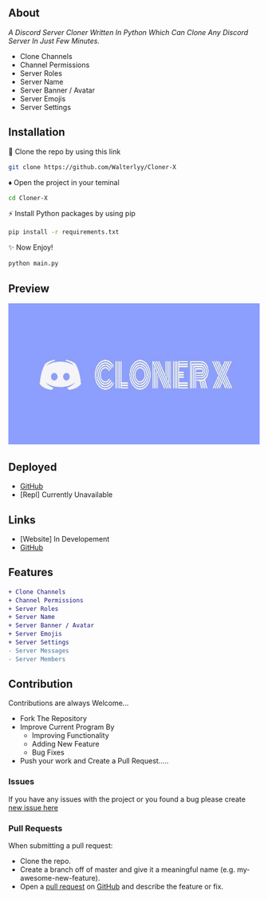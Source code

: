 ## About

*A Discord Server Cloner Written In Python Which Can Clone Any Discord Server In Just Few Minutes.*
- Clone Channels
- Channel Permissions
- Server Roles
- Server Name
- Server Banner / Avatar
- Server Emojis
- Server Settings 

## Installation
🔗 Clone the repo by using this link
```bash
git clone https://github.com/Walterlyy/Cloner-X
```

♦ Open the project in your teminal
```bash
cd Cloner-X
```

⚡ Install Python packages by using pip
```bash
pip install -r requirements.txt
```

✨ Now Enjoy!
```bash
python main.py
```
## Preview
![Image](Images/I1.png)

## Deployed

- [GitHub](https://github.com/Walterlyy/Cloner-X)
- [Repl] Currently Unavailable


## Links

- [Website] In Developement
- [GitHub](https://github.com/WalterlyyD/Cloner-X)


## Features
```diff
+ Clone Channels
+ Channel Permissions
+ Server Roles
+ Server Name
+ Server Banner / Avatar
+ Server Emojis
+ Server Settings 
- Server Messages
- Server Members
```

## Contribution
Contributions are always Welcome...

-   Fork The Repository
-   Improve Current Program By
    -   Improving Functionality
    -   Adding New Feature
    -   Bug Fixes
-   Push your work and Create a Pull Request.....

### Issues
If you have any issues with the project or you found a bug please create [new issue here](https://github.com/Walterlyy/Cloner-X.git/issues)


### Pull Requests
When submitting a pull request:

- Clone the repo.
- Create a branch off of master and give it a meaningful name (e.g. my-awesome-new-feature).
- Open a [pull request](https://github.com/Walterlyy/Cloner-X.git) on [GitHub](https://github.com) and describe the feature or fix.
